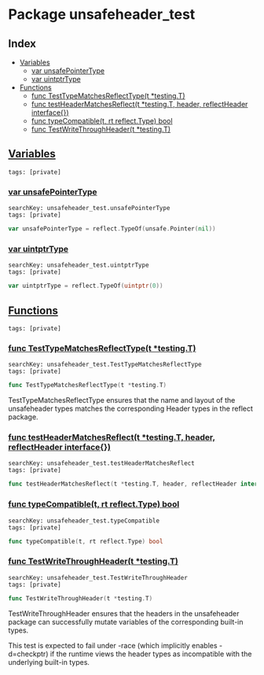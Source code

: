 # Package unsafeheader_test

## Index

* [Variables](#var)
    * [var unsafePointerType](#unsafePointerType)
    * [var uintptrType](#uintptrType)
* [Functions](#func)
    * [func TestTypeMatchesReflectType(t *testing.T)](#TestTypeMatchesReflectType)
    * [func testHeaderMatchesReflect(t *testing.T, header, reflectHeader interface{})](#testHeaderMatchesReflect)
    * [func typeCompatible(t, rt reflect.Type) bool](#typeCompatible)
    * [func TestWriteThroughHeader(t *testing.T)](#TestWriteThroughHeader)


## <a id="var" href="#var">Variables</a>

```
tags: [private]
```

### <a id="unsafePointerType" href="#unsafePointerType">var unsafePointerType</a>

```
searchKey: unsafeheader_test.unsafePointerType
tags: [private]
```

```Go
var unsafePointerType = reflect.TypeOf(unsafe.Pointer(nil))
```

### <a id="uintptrType" href="#uintptrType">var uintptrType</a>

```
searchKey: unsafeheader_test.uintptrType
tags: [private]
```

```Go
var uintptrType = reflect.TypeOf(uintptr(0))
```

## <a id="func" href="#func">Functions</a>

```
tags: [private]
```

### <a id="TestTypeMatchesReflectType" href="#TestTypeMatchesReflectType">func TestTypeMatchesReflectType(t *testing.T)</a>

```
searchKey: unsafeheader_test.TestTypeMatchesReflectType
tags: [private]
```

```Go
func TestTypeMatchesReflectType(t *testing.T)
```

TestTypeMatchesReflectType ensures that the name and layout of the unsafeheader types matches the corresponding Header types in the reflect package. 

### <a id="testHeaderMatchesReflect" href="#testHeaderMatchesReflect">func testHeaderMatchesReflect(t *testing.T, header, reflectHeader interface{})</a>

```
searchKey: unsafeheader_test.testHeaderMatchesReflect
tags: [private]
```

```Go
func testHeaderMatchesReflect(t *testing.T, header, reflectHeader interface{})
```

### <a id="typeCompatible" href="#typeCompatible">func typeCompatible(t, rt reflect.Type) bool</a>

```
searchKey: unsafeheader_test.typeCompatible
tags: [private]
```

```Go
func typeCompatible(t, rt reflect.Type) bool
```

### <a id="TestWriteThroughHeader" href="#TestWriteThroughHeader">func TestWriteThroughHeader(t *testing.T)</a>

```
searchKey: unsafeheader_test.TestWriteThroughHeader
tags: [private]
```

```Go
func TestWriteThroughHeader(t *testing.T)
```

TestWriteThroughHeader ensures that the headers in the unsafeheader package can successfully mutate variables of the corresponding built-in types. 

This test is expected to fail under -race (which implicitly enables -d=checkptr) if the runtime views the header types as incompatible with the underlying built-in types. 

